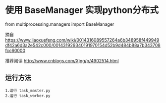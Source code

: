 # 使用 BaseManager 实现python分布式

from multiprocessing.managers import BaseManager

摘自 https://www.liaoxuefeng.com/wiki/0014316089557264a6b348958f449949df42a6d3a2e542c000/001431929340191970154d52b9d484b88a7b343708fcc60000

推荐阅读 http://www.cnblogs.com/Xjng/p/4902514.html

## 运行方法

```
1.运行 task_master.py
2.运行 task_worker.py
```
